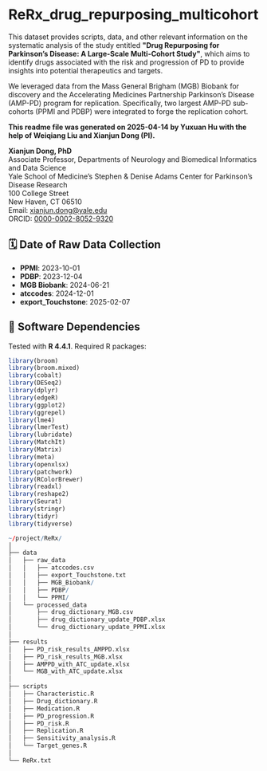 # ReRx_drug_repurposing_multicohort

This dataset provides scripts, data, and other relevant information on the systematic analysis of the study entitled **"Drug Repurposing for Parkinson’s Disease: A Large-Scale Multi-Cohort Study"**, which aims to identify drugs associated with the risk and progression of PD to provide insights into potential therapeutics and targets. 

We leveraged data from the Mass General Brigham (MGB) Biobank for discovery and the Accelerating Medicines Partnership Parkinson’s Disease (AMP-PD) program for replication. Specifically, two largest AMP-PD sub-cohorts (PPMI and PDBP) were integrated to forge the replication cohort.

**This readme file was generated on 2025-04-14 by Yuxuan Hu with the help of Weiqiang Liu and Xianjun Dong (PI).**

**Xianjun Dong, PhD**  
Associate Professor, Departments of Neurology and Biomedical Informatics and Data Science  
Yale School of Medicine’s Stephen & Denise Adams Center for Parkinson’s Disease Research  
100 College Street  
New Haven, CT 06510  
Email: [xianjun.dong@yale.edu](mailto:xianjun.dong@yale.edu)  
ORCID: [0000-0002-8052-9320](https://orcid.org/0000-0002-8052-9320)

## 🗓️ Date of Raw Data Collection

- **PPMI**: 2023-10-01  
- **PDBP**: 2023-12-04  
- **MGB Biobank**: 2024-06-21  
- **atccodes**: 2024-12-01  
- **export_Touchstone**: 2025-02-07  

## 🧰 Software Dependencies

Tested with **R 4.4.1**. Required R packages:

```r
library(broom)
library(broom.mixed)
library(cobalt)
library(DESeq2)
library(dplyr)
library(edgeR)
library(ggplot2)
library(ggrepel)
library(lme4)
library(lmerTest)
library(lubridate)
library(MatchIt)
library(Matrix)
library(meta)
library(openxlsx)
library(patchwork)
library(RColorBrewer)
library(readxl)
library(reshape2)
library(Seurat)
library(stringr)
library(tidyr)
library(tidyverse)

~/project/ReRx/
│
├── data
│   ├── raw_data
│   │   ├── atccodes.csv
│   │   ├── export_Touchstone.txt
│   │   ├── MGB_Biobank/
│   │   ├── PDBP/
│   │   └── PPMI/
│   └── processed_data
│       ├── drug_dictionary_MGB.csv
│       ├── drug_dictionary_update_PDBP.xlsx
│       └── drug_dictionary_update_PPMI.xlsx
│
├── results
│   ├── PD_risk_results_AMPPD.xlsx
│   ├── PD_risk_results_MGB.xlsx
│   ├── AMPPD_with_ATC_update.xlsx
│   └── MGB_with_ATC_update.xlsx
│
├── scripts
│   ├── Characteristic.R
│   ├── Drug_dictionary.R
│   ├── Medication.R
│   ├── PD_progression.R
│   ├── PD_risk.R
│   ├── Replication.R
│   ├── Sensitivity_analysis.R
│   └── Target_genes.R
│
└── ReRx.txt
